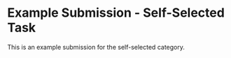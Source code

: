 # Example Submission - Self-Selected Task

This is an example submission for the self-selected category.
